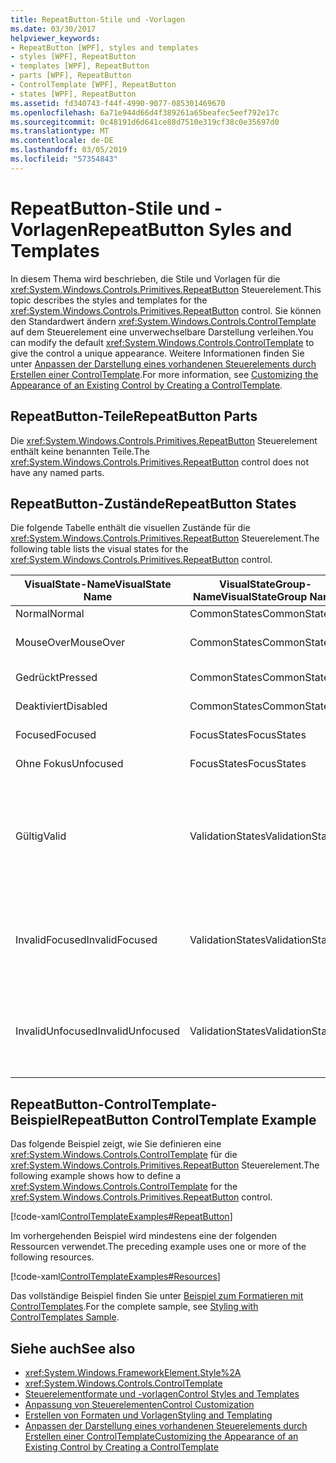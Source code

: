 ```yaml
---
title: RepeatButton-Stile und -Vorlagen
ms.date: 03/30/2017
helpviewer_keywords:
- RepeatButton [WPF], styles and templates
- styles [WPF], RepeatButton
- templates [WPF], RepeatButton
- parts [WPF], RepeatButton
- ControlTemplate [WPF], RepeatButton
- states [WPF], RepeatButton
ms.assetid: fd340743-f44f-4990-9077-085301469670
ms.openlocfilehash: 6a71e944d66d4f389261a65beafec5eef792e17c
ms.sourcegitcommit: 0c48191d6d641ce88d7510e319cf38c0e35697d0
ms.translationtype: MT
ms.contentlocale: de-DE
ms.lasthandoff: 03/05/2019
ms.locfileid: "57354843"
---
```

# <a name="repeatbutton-syles-and-templates"></a><span data-ttu-id="b2a43-102">RepeatButton-Stile und -Vorlagen</span><span class="sxs-lookup"><span data-stu-id="b2a43-102">RepeatButton Syles and Templates</span></span>
<span data-ttu-id="b2a43-103">In diesem Thema wird beschrieben, die Stile und Vorlagen für die <xref:System.Windows.Controls.Primitives.RepeatButton> Steuerelement.</span><span class="sxs-lookup"><span data-stu-id="b2a43-103">This topic describes the styles and templates for the <xref:System.Windows.Controls.Primitives.RepeatButton> control.</span></span> <span data-ttu-id="b2a43-104">Sie können den Standardwert ändern <xref:System.Windows.Controls.ControlTemplate> auf dem Steuerelement eine unverwechselbare Darstellung verleihen.</span><span class="sxs-lookup"><span data-stu-id="b2a43-104">You can modify the default <xref:System.Windows.Controls.ControlTemplate> to give the control a unique appearance.</span></span> <span data-ttu-id="b2a43-105">Weitere Informationen finden Sie unter [Anpassen der Darstellung eines vorhandenen Steuerelements durch Erstellen einer ControlTemplate](customizing-the-appearance-of-an-existing-control.md).</span><span class="sxs-lookup"><span data-stu-id="b2a43-105">For more information, see [Customizing the Appearance of an Existing Control by Creating a ControlTemplate](customizing-the-appearance-of-an-existing-control.md).</span></span>  
  
## <a name="repeatbutton-parts"></a><span data-ttu-id="b2a43-106">RepeatButton-Teile</span><span class="sxs-lookup"><span data-stu-id="b2a43-106">RepeatButton Parts</span></span>  
 <span data-ttu-id="b2a43-107">Die <xref:System.Windows.Controls.Primitives.RepeatButton> Steuerelement enthält keine benannten Teile.</span><span class="sxs-lookup"><span data-stu-id="b2a43-107">The <xref:System.Windows.Controls.Primitives.RepeatButton> control does not have any named parts.</span></span>  
  
## <a name="repeatbutton-states"></a><span data-ttu-id="b2a43-108">RepeatButton-Zustände</span><span class="sxs-lookup"><span data-stu-id="b2a43-108">RepeatButton States</span></span>  
 <span data-ttu-id="b2a43-109">Die folgende Tabelle enthält die visuellen Zustände für die <xref:System.Windows.Controls.Primitives.RepeatButton> Steuerelement.</span><span class="sxs-lookup"><span data-stu-id="b2a43-109">The following table lists the visual states for the <xref:System.Windows.Controls.Primitives.RepeatButton> control.</span></span>  
  
|<span data-ttu-id="b2a43-110">VisualState-Name</span><span class="sxs-lookup"><span data-stu-id="b2a43-110">VisualState Name</span></span>|<span data-ttu-id="b2a43-111">VisualStateGroup-Name</span><span class="sxs-lookup"><span data-stu-id="b2a43-111">VisualStateGroup Name</span></span>|<span data-ttu-id="b2a43-112">Beschreibung</span><span class="sxs-lookup"><span data-stu-id="b2a43-112">Description</span></span>|  
|-|-|-|  
|<span data-ttu-id="b2a43-113">Normal</span><span class="sxs-lookup"><span data-stu-id="b2a43-113">Normal</span></span>|<span data-ttu-id="b2a43-114">CommonStates</span><span class="sxs-lookup"><span data-stu-id="b2a43-114">CommonStates</span></span>|<span data-ttu-id="b2a43-115">Der Standardzustand</span><span class="sxs-lookup"><span data-stu-id="b2a43-115">The default state.</span></span>|  
|<span data-ttu-id="b2a43-116">MouseOver</span><span class="sxs-lookup"><span data-stu-id="b2a43-116">MouseOver</span></span>|<span data-ttu-id="b2a43-117">CommonStates</span><span class="sxs-lookup"><span data-stu-id="b2a43-117">CommonStates</span></span>|<span data-ttu-id="b2a43-118">Der Mauszeiger ist über dem Steuerelement positioniert.</span><span class="sxs-lookup"><span data-stu-id="b2a43-118">The mouse pointer is positioned over the control.</span></span>|  
|<span data-ttu-id="b2a43-119">Gedrückt</span><span class="sxs-lookup"><span data-stu-id="b2a43-119">Pressed</span></span>|<span data-ttu-id="b2a43-120">CommonStates</span><span class="sxs-lookup"><span data-stu-id="b2a43-120">CommonStates</span></span>|<span data-ttu-id="b2a43-121">Das Steuerelement wird gedrückt.</span><span class="sxs-lookup"><span data-stu-id="b2a43-121">The control is pressed.</span></span>|  
|<span data-ttu-id="b2a43-122">Deaktiviert</span><span class="sxs-lookup"><span data-stu-id="b2a43-122">Disabled</span></span>|<span data-ttu-id="b2a43-123">CommonStates</span><span class="sxs-lookup"><span data-stu-id="b2a43-123">CommonStates</span></span>|<span data-ttu-id="b2a43-124">Das Steuerelement ist deaktiviert.</span><span class="sxs-lookup"><span data-stu-id="b2a43-124">The control is disabled.</span></span>|  
|<span data-ttu-id="b2a43-125">Focused</span><span class="sxs-lookup"><span data-stu-id="b2a43-125">Focused</span></span>|<span data-ttu-id="b2a43-126">FocusStates</span><span class="sxs-lookup"><span data-stu-id="b2a43-126">FocusStates</span></span>|<span data-ttu-id="b2a43-127">Der Fokus liegt auf dem Steuerelement.</span><span class="sxs-lookup"><span data-stu-id="b2a43-127">The control has focus.</span></span>|  
|<span data-ttu-id="b2a43-128">Ohne Fokus</span><span class="sxs-lookup"><span data-stu-id="b2a43-128">Unfocused</span></span>|<span data-ttu-id="b2a43-129">FocusStates</span><span class="sxs-lookup"><span data-stu-id="b2a43-129">FocusStates</span></span>|<span data-ttu-id="b2a43-130">Der Fokus liegt nicht auf dem Steuerelement.</span><span class="sxs-lookup"><span data-stu-id="b2a43-130">The control does not have focus.</span></span>|  
|<span data-ttu-id="b2a43-131">Gültig</span><span class="sxs-lookup"><span data-stu-id="b2a43-131">Valid</span></span>|<span data-ttu-id="b2a43-132">ValidationStates</span><span class="sxs-lookup"><span data-stu-id="b2a43-132">ValidationStates</span></span>|<span data-ttu-id="b2a43-133">Das Steuerelement verwendet die <xref:System.Windows.Controls.Validation> Klasse und die <xref:System.Windows.Controls.Validation.HasError%2A?displayProperty=nameWithType> angefügte Eigenschaft `false`.</span><span class="sxs-lookup"><span data-stu-id="b2a43-133">The control uses the <xref:System.Windows.Controls.Validation> class and the <xref:System.Windows.Controls.Validation.HasError%2A?displayProperty=nameWithType> attached property is `false`.</span></span>|  
|<span data-ttu-id="b2a43-134">InvalidFocused</span><span class="sxs-lookup"><span data-stu-id="b2a43-134">InvalidFocused</span></span>|<span data-ttu-id="b2a43-135">ValidationStates</span><span class="sxs-lookup"><span data-stu-id="b2a43-135">ValidationStates</span></span>|<span data-ttu-id="b2a43-136">Die <xref:System.Windows.Controls.Validation.HasError%2A?displayProperty=nameWithType> angefügte Eigenschaft `true` hat das Steuerelement den Fokus besitzt.</span><span class="sxs-lookup"><span data-stu-id="b2a43-136">The <xref:System.Windows.Controls.Validation.HasError%2A?displayProperty=nameWithType> attached property is `true` has the control has focus.</span></span>|  
|<span data-ttu-id="b2a43-137">InvalidUnfocused</span><span class="sxs-lookup"><span data-stu-id="b2a43-137">InvalidUnfocused</span></span>|<span data-ttu-id="b2a43-138">ValidationStates</span><span class="sxs-lookup"><span data-stu-id="b2a43-138">ValidationStates</span></span>|<span data-ttu-id="b2a43-139">Die <xref:System.Windows.Controls.Validation.HasError%2A?displayProperty=nameWithType> angefügte Eigenschaft `true` hat das Steuerelement keinen Fokus besitzt.</span><span class="sxs-lookup"><span data-stu-id="b2a43-139">The <xref:System.Windows.Controls.Validation.HasError%2A?displayProperty=nameWithType> attached property is `true` has the control does not have focus.</span></span>|  
  
## <a name="repeatbutton-controltemplate-example"></a><span data-ttu-id="b2a43-140">RepeatButton-ControlTemplate-Beispiel</span><span class="sxs-lookup"><span data-stu-id="b2a43-140">RepeatButton ControlTemplate Example</span></span>  
 <span data-ttu-id="b2a43-141">Das folgende Beispiel zeigt, wie Sie definieren eine <xref:System.Windows.Controls.ControlTemplate> für die <xref:System.Windows.Controls.Primitives.RepeatButton> Steuerelement.</span><span class="sxs-lookup"><span data-stu-id="b2a43-141">The following example shows how to define a <xref:System.Windows.Controls.ControlTemplate> for the <xref:System.Windows.Controls.Primitives.RepeatButton> control.</span></span>  
  
 [!code-xaml[ControlTemplateExamples#RepeatButton](~/samples/snippets/csharp/VS_Snippets_Wpf/ControlTemplateExamples/CS/resources/scrollbar.xaml#repeatbutton)]  
  
 <span data-ttu-id="b2a43-142">Im vorhergehenden Beispiel wird mindestens eine der folgenden Ressourcen verwendet.</span><span class="sxs-lookup"><span data-stu-id="b2a43-142">The preceding example uses one or more of the following resources.</span></span>  
  
 [!code-xaml[ControlTemplateExamples#Resources](~/samples/snippets/csharp/VS_Snippets_Wpf/ControlTemplateExamples/CS/resources/shared.xaml#resources)]  
  
 <span data-ttu-id="b2a43-143">Das vollständige Beispiel finden Sie unter [Beispiel zum Formatieren mit ControlTemplates](https://github.com/Microsoft/WPF-Samples/tree/master/Styles%20&%20Templates/IntroToStylingAndTemplating).</span><span class="sxs-lookup"><span data-stu-id="b2a43-143">For the complete sample, see [Styling with ControlTemplates Sample](https://github.com/Microsoft/WPF-Samples/tree/master/Styles%20&%20Templates/IntroToStylingAndTemplating).</span></span>  
  
## <a name="see-also"></a><span data-ttu-id="b2a43-144">Siehe auch</span><span class="sxs-lookup"><span data-stu-id="b2a43-144">See also</span></span>
- <xref:System.Windows.FrameworkElement.Style%2A>
- <xref:System.Windows.Controls.ControlTemplate>
- [<span data-ttu-id="b2a43-145">Steuerelementformate und -vorlagen</span><span class="sxs-lookup"><span data-stu-id="b2a43-145">Control Styles and Templates</span></span>](control-styles-and-templates.md)
- [<span data-ttu-id="b2a43-146">Anpassung von Steuerelementen</span><span class="sxs-lookup"><span data-stu-id="b2a43-146">Control Customization</span></span>](control-customization.md)
- [<span data-ttu-id="b2a43-147">Erstellen von Formaten und Vorlagen</span><span class="sxs-lookup"><span data-stu-id="b2a43-147">Styling and Templating</span></span>](styling-and-templating.md)
- [<span data-ttu-id="b2a43-148">Anpassen der Darstellung eines vorhandenen Steuerelements durch Erstellen einer ControlTemplate</span><span class="sxs-lookup"><span data-stu-id="b2a43-148">Customizing the Appearance of an Existing Control by Creating a ControlTemplate</span></span>](customizing-the-appearance-of-an-existing-control.md)
